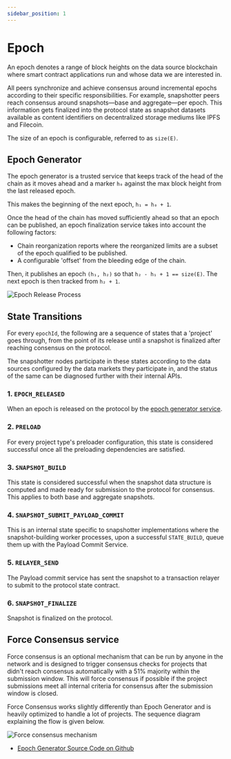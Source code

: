 ```yaml
---
sidebar_position: 1
---
```


# Epoch

An epoch denotes a range of block heights on the data source blockchain where smart contract applications run and whose data we are interested in.

All peers synchronize and achieve consensus around incremental epochs according to their specific responsibilities. For example, snapshotter peers reach consensus around snapshots—base and aggregate—per epoch. This information gets finalized into the protocol state as snapshot datasets available as content identifiers on decentralized storage mediums like IPFS and Filecoin.

The size of an epoch is configurable, referred to as `size(E)`.

## Epoch Generator

The epoch generator is a trusted service that keeps track of the head of the chain as it moves ahead and a marker `h₀` against the max block height from the last released epoch.

This makes the beginning of the next epoch, `h₁ = h₀ + 1`.

Once the head of the chain has moved sufficiently ahead so that an epoch can be published, an epoch finalization service takes into account the following factors:

- Chain reorganization reports where the reorganized limits are a subset of the epoch qualified to be published.
- A configurable 'offset' from the bleeding edge of the chain.

Then, it publishes an epoch `(h₁, h₂)` so that `h₂ - h₁ + 1 == size(E)`. The next epoch is then tracked from `h₂ + 1`.

![Epoch Release Process](https://raw.githubusercontent.com/Powerloom/onchain-consensus/phase2/docs/images/epoch_generator.png)

## State Transitions

For every `epochId`, the following are a sequence of states that a 'project' goes through, from the point of its release until a snapshot is finalized after reaching consensus on the protocol.

The snapshotter nodes participate in these states according to the data sources configured by the data markets they participate in, and the status of the same can be diagnosed further with their internal APIs.

### 1. `EPOCH_RELEASED`

When an epoch is released on the protocol by the [epoch generator service](#epoch-generator).

### 2. `PRELOAD`

For every project type's preloader configuration, this state is considered successful once all the preloading dependencies are satisfied.

### 3. `SNAPSHOT_BUILD`

This state is considered successful when the snapshot data structure is computed and made ready for submission to the protocol for consensus. This applies to both base and aggregate snapshots.

### 4. `SNAPSHOT_SUBMIT_PAYLOAD_COMMIT`

This is an internal state specific to snapshotter implementations where the snapshot-building worker processes, upon a successful `STATE_BUILD`, queue them up with the Payload Commit Service.

### 5. `RELAYER_SEND`

The Payload commit service has sent the snapshot to a transaction relayer to submit to the protocol state contract.

### 6. `SNAPSHOT_FINALIZE`

Snapshot is finalized on the protocol.

## Force Consensus service 

Force consensus is an optional mechanism that can be run by anyone in the network and is designed to trigger consensus checks for projects that didn't reach consensus automatically with a 51% majority within the submission window. This will force consensus if possible if the project submissions meet all internal criteria for consensus after the submission window is closed.

Force Consensus works slightly differently than Epoch Generator and is heavily optimized to handle a lot of projects. The sequence diagram explaining the flow is given below.

![Force consensus mechanism](https://raw.githubusercontent.com/PowerLoom/onchain-consensus/feat/force_consensus_only_relevant_projects/docs/images/force_consensus.png)

- [Epoch Generator Source Code on Github](https://github.com/Powerloom/onchain-consensus/blob/63d09aa9ab1d98a2fed55e05b7760c12692fea83/epoch_generator.py)

